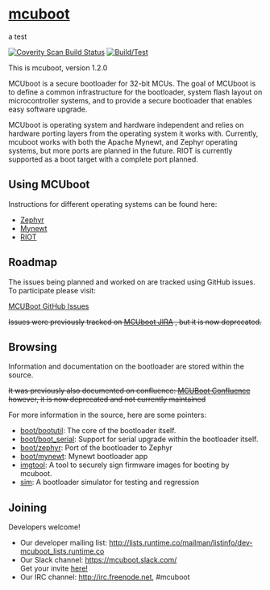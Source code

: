 # [mcuboot](http://mcuboot.com/)

a test

[![Coverity Scan Build Status](https://scan.coverity.com/projects/12307/badge.svg)][coverity]
[![Build/Test](https://img.shields.io/travis/JuulLabs-OSS/mcuboot/master.svg?label=travis-ci)][travis]

[coverity]: https://scan.coverity.com/projects/mcuboot
[travis]: https://travis-ci.org/JuulLabs-OSS/mcuboot

This is mcuboot, version 1.2.0

MCUboot is a secure bootloader for 32-bit MCUs.   The goal of MCUboot is to
define a common infrastructure for the bootloader, system flash layout on
microcontroller systems, and to provide a secure bootloader that enables
easy software upgrade.

MCUboot is operating system and hardware independent and relies on
hardware porting layers from the operating system it works with.  Currently, 
mcuboot works with both the Apache Mynewt, and Zephyr operating systems, but
more ports are planned in the future. RIOT is currently supported as a boot
target with a complete port planned.

## Using MCUboot

Instructions for different operating systems can be found here:
- [Zephyr](docs/readme-zephyr.md)
- [Mynewt](docs/readme-mynewt.md)
- [RIOT](docs/readme-riot.md)

## Roadmap

The issues being planned and worked on are tracked using GitHub issues. To
participate please visit:

[MCUBoot GitHub Issues](https://github.com/JuulLabs-OSS/mcuboot/issues)

~~Issues were previously tracked on [MCUboot JIRA](https://runtimeco.atlassian.net/projects/MCUB/summary)
, but it is now deprecated.~~

## Browsing

Information and documentation on the bootloader are stored within the source.

~~It was previously also documented on confluence:
[MCUBoot Confluence](https://runtimeco.atlassian.net/wiki/discover/all-updates)
however, it is now deprecated and not currently maintained~~

For more information in the source, here are some pointers:

- [boot/bootutil](boot/bootutil): The core of the bootloader itself.
- [boot/boot\_serial](boot/boot_serial): Support for serial upgrade within the bootloader itself.
- [boot/zephyr](boot/zephyr): Port of the bootloader to Zephyr
- [boot/mynewt](boot/mynewt): Mynewt bootloader app
- [imgtool](scripts/imgtool.py): A tool to securely sign firmware images for booting by mcuboot.
- [sim](sim): A bootloader simulator for testing and regression

## Joining

Developers welcome!

* Our developer mailing list:
  http://lists.runtime.co/mailman/listinfo/dev-mcuboot_lists.runtime.co
* Our Slack channel: https://mcuboot.slack.com/ <br />
  Get your invite [here!](https://join.slack.com/t/mcuboot/shared_invite/MjE2NDcwMTQ2MTYyLTE1MDA4MTIzNTAtYzgyZTU0NjFkMg)
* Our IRC channel: http://irc.freenode.net, #mcuboot
